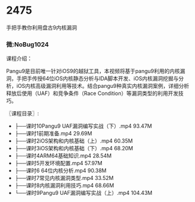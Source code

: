# 2475
手把手教你利用盘古9内核漏洞
### 微:NoBug1024 


课程介绍：

Pangu9是目前唯一针对iOS9的越狱工具，本视频将基于pangu9利用的内核漏洞，手把手传授64位iOS内核静态分析与IDA脚本开发、iOS内核漏洞挖掘与分析，iOS内核高级漏洞利用等技术。结合pangu9种真实内核漏洞案例，详细分析释放后使用（UAF）和竞争条件（Race Condition）等漏洞类型的利用开发技巧。

〖课程目录〗:

- ├──课时10Pangu9 UAF漏洞编写实战（下）.mp4  93.47M
- ├──课时1前期准备.mp4  29.69M
- ├──课时2iOS架构和内核基础（上）.mp4  60.35M
- ├──课时3iOS架构和内核基础（下）.mp4  68.20M
- ├──课时4ARM64基础知识.mp4  28.54M
- ├──课时5开发环境配置.mp4  57.97M
- ├──课时6 64位内核分析.mp4  90.38M
- ├──课时7常见内核漏洞类型.mp4  33.52M
- ├──课时8内核漏洞利用技巧.mp4  68.66M
- └──课时9Pangu9 UAF漏洞编写实战（上）.mp4  104.43M
